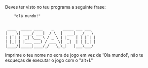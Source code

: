 
Deves ter visto no teu programa a seguinte frase:

        "olá mundo!"


     ____  _____ ____    _    _____ ___ ___  
    |  _ \| ____/ ___|  / \  |  ___|_ _/ _ \
    | | | |  _| \___ \ / _ \ | |_   | | | | |
    | |_| | |___ ___) / ___ \|  _|  | | |_| |
    |____/|_____|____/_/   \_\_|   |___\___/



Imprime o teu nome no ecra de jogo em vez de 'Ola mundo!', não te esqueças de executar o jogo com o "alt+L"
